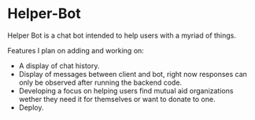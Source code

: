 # Helper-Bot

Helper Bot is a chat bot intended to help users with a myriad of things. 

Features I plan on adding and working on:
- A display of chat history. 
- Display of messages between client and bot, right now responses can only be observed after running the backend code. 
- Developing a focus on helping users find mutual aid organizations wether they need it for themselves or want to donate to one. 
- Deploy. 